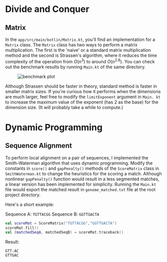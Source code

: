 # Divide and Conquer
## Matrix
In the `app/src/main/kotlin/Matrix.kt`, you'll find an implementation for a 
`Matrix` class. The `Matrix` class has two ways to perform a matrix 
multiplication. The first is the 'naive' or a standard matrix multiplication 
method and the second is Strassen's algorithm, where it reduces the time 
complexity of the operation from $O(n^3)$ to around $O(n^{2.8})$. You can 
check out the benchmark results by running `Main.kt` of the same directory.
<figure>
  <img src="https://raw.githubusercontent.
com/cory0417/dsa/assignment-05/assignments/05-dynamic-programming
/multiplication_benchmark.svg?sanitize=true" alt="benchmark plot">
</figure>

Although Strassen should be faster in theory, standard method is faster in 
smaller matrix sizes. If you're curious how it performs when the dimensions 
are much larger, feel free to modify the `limitExponent` argument in `Main.
kt` to increase the maximum value of the exponent (has 2 as the base) for the 
dimension size. (It will probably take a while to compute.)

# Dynamic Programming
## Sequence Alignment
To perform local alignment on a pair of sequences, I implemented the 
Smith-Waterman algorithm that uses dynamic programming. Modify the constants 
in `score()` and `gapPenalty()` methods of the `ScoreMatrix` class in 
`SmithWaterman.kt` to change the heuristics for the scoring a match. 
Although nonlinear `gapPenalty()` function would result in a less segmented 
matches, a linear version has been implemented for simplicity. Running the 
`Main.kt` file would export the matched result in `genome_matched.txt` file 
at the root project directory. 

Here's a short example: 

Sequence A: `TGTTACGG`
Sequence B: `GGTTGACTA`
```kotlin
val scoreMat = ScoreMatrix("TGTTACGG","GGTTGACTA")
scoreMat.fill()
val (matchedSeqA, matchedSeqB) = scoreMat.traceback()
```
Result:
```text
GTT-AC
GTTGAC
```
